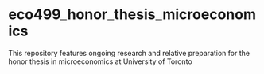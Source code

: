 # eco499_honor_thesis_microeconomics
This repository features ongoing research and relative preparation for the honor thesis in microeconomics at University of Toronto

